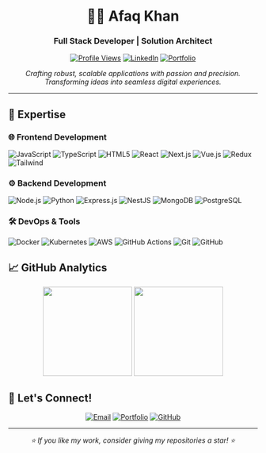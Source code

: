 <div align="center">
  
# 👨‍💻 Afaq Khan
### Full Stack Developer | Solution Architect

[![Profile Views](https://komarev.com/ghpvc/?username=afaq-khan2000&color=blueviolet&style=for-the-badge)](https://github.com/afaq-khan2000)
[![LinkedIn](https://img.shields.io/badge/LinkedIn-0077B5?style=for-the-badge&logo=linkedin&logoColor=white)](https://linkedin.com/in/afaq-khan-2a327a198)
[![Portfolio](https://img.shields.io/badge/Portfolio-12100E?style=for-the-badge&logo=google-chrome&logoColor=white)](https://afaqkhan.online/)

</div>

<p align="center">
  <em>Crafting robust, scalable applications with passion and precision. Transforming ideas into seamless digital experiences.</em>
</p>

---
## 🎯 Expertise

### 🌐 Frontend Development

![JavaScript](https://img.shields.io/badge/JavaScript-F7DF1E?style=flat-square&logo=javascript&logoColor=black)
![TypeScript](https://img.shields.io/badge/TypeScript-007ACC?style=flat-square&logo=typescript&logoColor=white)
![HTML5](https://img.shields.io/badge/HTML5-E34F26?style=flat-square&logo=html5&logoColor=white)
![React](https://img.shields.io/badge/React-20232A?style=flat-square&logo=react&logoColor=61DAFB)
![Next.js](https://img.shields.io/badge/Next.js-000000?style=flat-square&logo=next.js&logoColor=white)
![Vue.js](https://img.shields.io/badge/Vue.js-35495E?style=flat-square&logo=vue.js&logoColor=4FC08D)
![Redux](https://img.shields.io/badge/Redux-593D88?style=flat-square&logo=redux&logoColor=white)
![Tailwind](https://img.shields.io/badge/Tailwind_CSS-38B2AC?style=flat-square&logo=tailwind-css&logoColor=white)

### ⚙️ Backend Development

![Node.js](https://img.shields.io/badge/Node.js-339933?style=flat-square&logo=node.js&logoColor=white)
![Python](https://img.shields.io/badge/Python-3776AB?style=flat-square&logo=python&logoColor=white)
![Express.js](https://img.shields.io/badge/Express.js-000000?style=flat-square&logo=express&logoColor=white)
![NestJS](https://img.shields.io/badge/NestJS-E0234E?style=flat-square&logo=nestjs&logoColor=white)
![MongoDB](https://img.shields.io/badge/MongoDB-47A248?style=flat-square&logo=mongodb&logoColor=white)
![PostgreSQL](https://img.shields.io/badge/PostgreSQL-316192?style=flat-square&logo=postgresql&logoColor=white)

### 🛠 DevOps & Tools

![Docker](https://img.shields.io/badge/Docker-2496ED?style=flat-square&logo=docker&logoColor=white)
![Kubernetes](https://img.shields.io/badge/Kubernetes-326CE5?style=flat-square&logo=kubernetes&logoColor=white)
![AWS](https://img.shields.io/badge/AWS-232F3E?style=flat-square&logo=amazon-aws&logoColor=white)
![GitHub Actions](https://img.shields.io/badge/GitHub_Actions-2088FF?style=flat-square&logo=github-actions&logoColor=white)
![Git](https://img.shields.io/badge/Git-F05032?style=flat-square&logo=git&logoColor=white)
![GitHub](https://img.shields.io/badge/GitHub-181717?style=flat-square&logo=github&logoColor=white)

## 📈 GitHub Analytics

<div align="center">
  <img height="180em" src="https://github-readme-stats.vercel.app/api?username=afaq-khan2000&show_icons=true&theme=tokyonight&include_all_commits=true&count_private=true"/>
  <img height="180em" src="https://github-readme-streak-stats.herokuapp.com/?user=afaq-khan2000&theme=tokyonight"/>
</div>

## 🤝 Let's Connect!

<div align="center">
  
[![Email](https://img.shields.io/badge/Email-D14836?style=for-the-badge&logo=gmail&logoColor=white)](mailto:kafaq885@gmail.com)
[![Portfolio](https://img.shields.io/badge/Portfolio-00C7B7?style=for-the-badge&logo=netlify&logoColor=white)](https://afaqkhan.online)
[![GitHub](https://img.shields.io/badge/GitHub-100000?style=for-the-badge&logo=github&logoColor=white)](https://github.com/afaq-khan2000)

</div>

---

<div align="center">
  <em>⭐️ If you like my work, consider giving my repositories a star! ⭐️</em>
</div>

